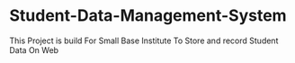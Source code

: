 # Student-Data-Management-System

This Project is build For Small Base Institute To Store and record Student Data On Web

